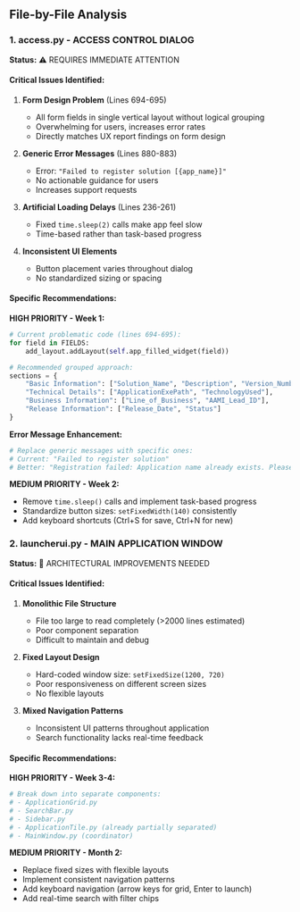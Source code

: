 
## File-by-File Analysis

### 1. access.py - ACCESS CONTROL DIALOG
**Status:** ⚠️ REQUIRES IMMEDIATE ATTENTION

#### Critical Issues Identified:
1. **Form Design Problem** (Lines 694-695)
   - All form fields in single vertical layout without logical grouping
   - Overwhelming for users, increases error rates
   - Directly matches UX report findings on form design

2. **Generic Error Messages** (Lines 880-883)
   - Error: `"Failed to register solution [{app_name}]"`
   - No actionable guidance for users
   - Increases support requests

3. **Artificial Loading Delays** (Lines 236-261)
   - Fixed `time.sleep(2)` calls make app feel slow
   - Time-based rather than task-based progress

4. **Inconsistent UI Elements**
   - Button placement varies throughout dialog
   - No standardized sizing or spacing

#### Specific Recommendations:

**HIGH PRIORITY - Week 1:**
```python
# Current problematic code (lines 694-695):
for field in FIELDS:
    add_layout.addLayout(self.app_filled_widget(field))

# Recommended grouped approach:
sections = {
    "Basic Information": ["Solution_Name", "Description", "Version_Number"],
    "Technical Details": ["ApplicationExePath", "TechnologyUsed"],
    "Business Information": ["Line_of_Business", "AAMI_Lead_ID"],
    "Release Information": ["Release_Date", "Status"]
}
```

**Error Message Enhancement:**
```python
# Replace generic messages with specific ones:
# Current: "Failed to register solution"
# Better: "Registration failed: Application name already exists. Please choose a different name or update the existing application."
```

**MEDIUM PRIORITY - Week 2:**
- Remove `time.sleep()` calls and implement task-based progress
- Standardize button sizes: `setFixedWidth(140)` consistently
- Add keyboard shortcuts (Ctrl+S for save, Ctrl+N for new)

### 2. launcherui.py - MAIN APPLICATION WINDOW
**Status:** 🔧 ARCHITECTURAL IMPROVEMENTS NEEDED

#### Critical Issues Identified:
1. **Monolithic File Structure**
   - File too large to read completely (>2000 lines estimated)
   - Poor component separation
   - Difficult to maintain and debug

2. **Fixed Layout Design**
   - Hard-coded window size: `setFixedSize(1200, 720)`
   - Poor responsiveness on different screen sizes
   - No flexible layouts

3. **Mixed Navigation Patterns**
   - Inconsistent UI patterns throughout application
   - Search functionality lacks real-time feedback

#### Specific Recommendations:

**HIGH PRIORITY - Week 3-4:**
```python
# Break down into separate components:
# - ApplicationGrid.py
# - SearchBar.py  
# - Sidebar.py
# - ApplicationTile.py (already partially separated)
# - MainWindow.py (coordinator)
```

**MEDIUM PRIORITY - Month 2:**
- Replace fixed sizes with flexible layouts
- Implement consistent navigation patterns
- Add keyboard navigation (arrow keys for grid, Enter to launch)
- Add real-time search with filter chips